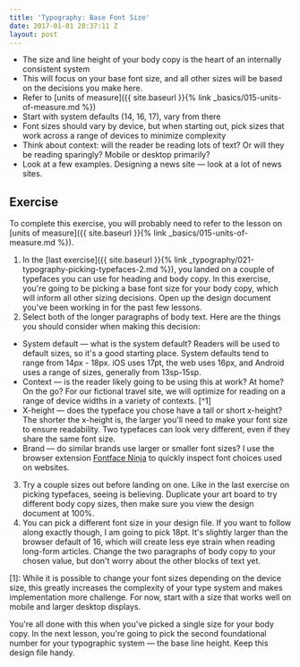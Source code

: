 ```yaml
---
title: 'Typography: Base Font Size'
date: 2017-01-01 20:37:11 Z
layout: post
---
```


* The size and line height of your body copy is the heart of an internally consistent system
* This will focus on your base font size, and all other sizes will be based on the decisions you make here.
* Refer to [units of measure]({{ site.baseurl }}{% link _basics/015-units-of-measure.md %})
* Start with system defaults (14, 16, 17), vary from there
* Font sizes should vary by device, but when starting out, pick sizes that work across a range of devices to minimize complexity
* Think about context: will the reader be reading lots of text? Or will they be reading sparingly? Mobile or desktop primarily?
* Look at a few examples. Designing a news site — look at a lot of news sites.

<!--more-->
## Exercise
To complete this exercise, you will probably need to refer to the lesson on [units of measure]({{ site.baseurl }}{% link _basics/015-units-of-measure.md %}).

1. In the [last exercise]({{ site.baseurl }}{% link _typography/021-typography-picking-typefaces-2.md %}), you landed on a couple of typefaces you can use for heading and body copy. In this exercise, you're going to be picking a base font size for your body copy, which will inform all other sizing decisions. Open up the design document you've been working in for the past few lessons.
2. Select both of the longer paragraphs of body text. Here are the things you should consider when making this decision:
  * System default — what is the system default? Readers will be used to default sizes, so it's a good starting place. System defaults tend to range from 14px - 18px. iOS uses 17pt, the web uses 16px, and Android uses a range of sizes, generally from 13sp-15sp.
  * Context — is the reader likely going to be using this at work? At home? On the go? For our fictional travel site, we will optimize for reading on a range of device widths in a variety of contexts. [^1]
  * X-height — does the typeface you chose have a tall or short x-height? The shorter the x-height is, the larger you'll need to make your font size to ensure readability. Two typefaces can look very different, even if they share the same font size.
  * Brand — do similar brands use larger or smaller font sizes? I use the browser extension [Fontface Ninja](https://fontface.ninja/) to quickly inspect font choices used on websites.
3. Try a couple sizes out before landing on one. Like in the last exercise on picking typefaces, seeing is believing. Duplicate your art board to try different body copy sizes, then make sure you <span data-keyCombo="view-100%">view the design document at 100%</span>.
4. You can pick a different font size in your design file. If you want to follow along exactly though, I am going to pick 18pt. It's slightly larger than the browser default of 16, which will create less eye strain when reading long-form articles. Change the two paragraphs of body copy to your chosen value, but don't worry about the other blocks of text yet.

[1]: While it is possible to change your font sizes depending on the device size, this greatly increases the complexity of your type system and makes implementation more challenge. For now, start with a size that works well on mobile and larger desktop displays.

You're all done with this when you've picked a single size for your body copy. In the next lesson, you're going to pick the second foundational number for your typographic system — the base line height. Keep this design file handy.

